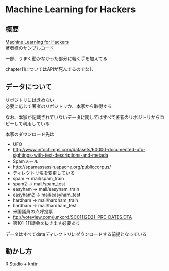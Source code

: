 # Machine Learning for Hackers
## 概要
[Machine Learning for Hackers](http://www.amazon.co.jp/dp/4873115949)  
[著者様のサンプルコード](https://github.com/johnmyleswhite/ML_for_Hackers)  

一部、うまく動かなかった部分に軽く手を加えてる  

chapter11についてはAPIが死んでるのでなし

## データについて
リポジトリには含めない  
必要に応じて著者のリポジトリか、本家から取得する

なお、本家が記載されていないデータに関してはすべて著者のリポジトリからコピーして利用している

本家のダウンロード先は
* UFO
 * http://www.infochimps.com/datasets/60000-documented-ufo-sightings-with-text-descriptions-and-metada
* Spamメール
 * http://spamassassin.apache.org/publiccorpus/
 * ディレクトリ名を変更している
  * spam -> mail/spam_train
  * spam2 -> mail/spam_test
  * easyham -> mail/easyham_train
  * easyham2 -> mail/easyham_test
  * hardham -> mail/hardham_train
  * hardham -> mail/hardham_test
* 米国議員の点呼投票
 * ftp://voteview.com/junkord/SC01112D21_PRE_DATES.DTA
 * 第101-111議会を抜き出す必要あり

データはすべてdataディレクトリにダウンロードする前提となっている

## 動かし方
R Studio + knitr
